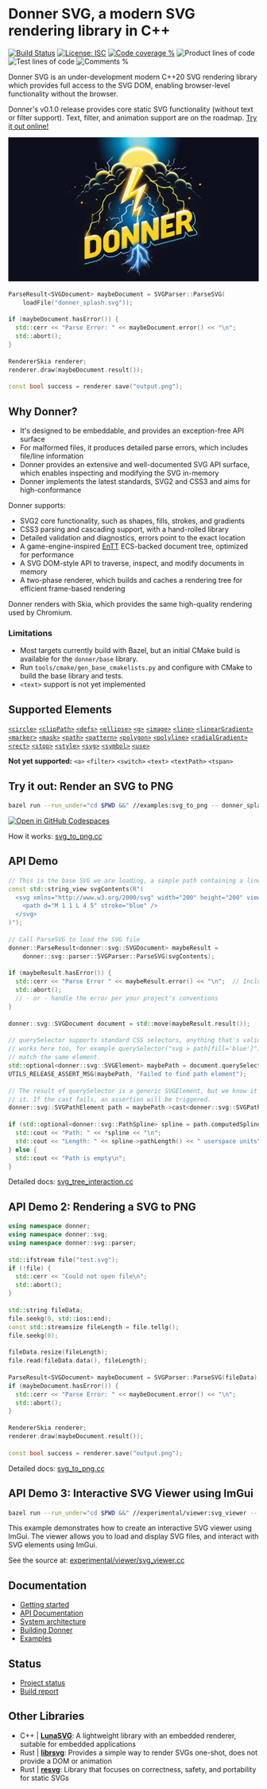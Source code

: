 # Donner SVG, a modern SVG rendering library in C++

[![Build Status](https://github.com/jwmcglynn/donner/actions/workflows/main.yml/badge.svg)](https://github.com/jwmcglynn/donner/actions/workflows/main.yml) [![License: ISC](https://img.shields.io/badge/License-ISC-blue.svg)](https://opensource.org/licenses/ISC) [![Code coverage %](https://codecov.io/gh/jwmcglynn/donner/branch/main/graph/badge.svg?token=Z3YJZNKGU0)](https://codecov.io/gh/jwmcglynn/donner) ![Product lines of code](https://gist.githubusercontent.com/jwmcglynn/91f7f490a72af9c06506c8176729d218/raw/loc.svg) ![Test lines of code](https://gist.githubusercontent.com/jwmcglynn/91f7f490a72af9c06506c8176729d218/raw/loc-tests.svg)
![Comments %](https://gist.githubusercontent.com/jwmcglynn/91f7f490a72af9c06506c8176729d218/raw/comments.svg)

Donner SVG is an under-development modern C++20 SVG rendering library which provides full access to the SVG DOM, enabling browser-level functionality without the browser.

Donner's v0.1.0 release provides core static SVG functionality (without text or filter support). Text, filter, and animation support are on the roadmap. [Try it out online!](https://jwmcglynn.github.io/donner-editor/)

![Donner splash image](donner_splash.svg)

```cpp
ParseResult<SVGDocument> maybeDocument = SVGParser::ParseSVG(
    loadFile("donner_splash.svg"));

if (maybeDocument.hasError()) {
  std::cerr << "Parse Error: " << maybeDocument.error() << "\n";
  std::abort();
}

RendererSkia renderer;
renderer.draw(maybeDocument.result());

const bool success = renderer.save("output.png");
```

## Why Donner?

- It's designed to be embeddable, and provides an exception-free API surface
- For malformed files, it produces detailed parse errors, which includes file/line information
- Donner provides an extensive and well-documented SVG API surface, which enables inspecting and modifying the SVG in-memory
- Donner implements the latest standards, SVG2 and CSS3 and aims for high-conformance

Donner supports:

- SVG2 core functionality, such as shapes, fills, strokes, and gradients
- CSS3 parsing and cascading support, with a hand-rolled library
- Detailed validation and diagnostics, errors point to the exact location
- A game-engine-inspired [EnTT](https://github.com/skypjack/entt) ECS-backed document tree, optimized for performance
- A SVG DOM-style API to traverse, inspect, and modify documents in memory
- A two-phase renderer, which builds and caches a rendering tree for efficient frame-based rendering

Donner renders with Skia, which provides the same high-quality rendering used by Chromium.

### Limitations

- Most targets currently build with Bazel, but an initial CMake build is available for the `donner/base` library.
- Run `tools/cmake/gen_base_cmakelists.py` and configure with CMake to build the base library and tests.
- `<text>` support is not yet implemented

## Supported Elements

[`<circle>`](https://jwmcglynn.github.io/donner/xml_circle.html) [`<clipPath>`](https://jwmcglynn.github.io/donner/xml_clipPath.html) [`<defs>`](https://jwmcglynn.github.io/donner/xml_defs.html) [`<ellipse>`](https://jwmcglynn.github.io/donner/xml_ellipse.html) [`<g>`](https://jwmcglynn.github.io/donner/xml_g.html) [`<image>`](https://jwmcglynn.github.io/donner/group__xml__image.html) [`<line>`](https://jwmcglynn.github.io/donner/xml_line.html) [`<linearGradient>`](https://jwmcglynn.github.io/donner/xml_linearGradient.html) [`<marker>`](https://jwmcglynn.github.io/donner/xml_marker.html) [`<mask>`](https://jwmcglynn.github.io/donner/xml_mask.html) [`<path>`](https://jwmcglynn.github.io/donner/xml_path.html) [`<pattern>`](https://jwmcglynn.github.io/donner/xml_pattern.html) [`<polygon>`](https://jwmcglynn.github.io/donner/xml_polygon.html) [`<polyline>`](https://jwmcglynn.github.io/donner/xml_polyline.html) [`<radialGradient>`](https://jwmcglynn.github.io/donner/xml_radialGradient.html) [`<rect>`](https://jwmcglynn.github.io/donner/xml_rect.html) [`<stop>`](https://jwmcglynn.github.io/donner/xml_stop.html) [`<style>`](https://jwmcglynn.github.io/donner/group__xml__style.html) [`<svg>`](https://jwmcglynn.github.io/donner/xml_svg.html) [`<symbol>`](https://jwmcglynn.github.io/donner/xml_symbol.html) [`<use>`](https://jwmcglynn.github.io/donner/xml_use.html)

**Not yet supported:** `<a>` `<filter>` `<switch>` `<text>` `<textPath>` `<tspan>`

## Try it out: Render an SVG to PNG

```sh
bazel run --run_under="cd $PWD &&" //examples:svg_to_png -- donner_splash.svg
```

[![Open in GitHub Codespaces](https://github.com/codespaces/badge.svg)](https://codespaces.new/jwmcglynn/donner)

How it works: [svg_to_png.cc](https://jwmcglynn.github.io/donner/svg_to_png_8cc-example.html)

## API Demo

```cpp
// This is the base SVG we are loading, a simple path containing a line
const std::string_view svgContents(R"(
  <svg xmlns="http://www.w3.org/2000/svg" width="200" height="200" viewBox="0 0 10 10">
    <path d="M 1 1 L 4 5" stroke="blue" />
  </svg>
)");

// Call ParseSVG to load the SVG file
donner::ParseResult<donner::svg::SVGDocument> maybeResult =
    donner::svg::parser::SVGParser::ParseSVG(svgContents);

if (maybeResult.hasError()) {
  std::cerr << "Parse Error " << maybeResult.error() << "\n";  // Includes line:column and reason
  std::abort();
  // - or - handle the error per your project's conventions
}

donner::svg::SVGDocument document = std::move(maybeResult.result());

// querySelector supports standard CSS selectors, anything that's valid when defining a CSS rule
// works here too, for example querySelector("svg > path[fill='blue']") is also valid and will
// match the same element.
std::optional<donner::svg::SVGElement> maybePath = document.querySelector("path");
UTILS_RELEASE_ASSERT_MSG(maybePath, "Failed to find path element");

// The result of querySelector is a generic SVGElement, but we know it's a path, so we can cast
// it. If the cast fails, an assertion will be triggered.
donner::svg::SVGPathElement path = maybePath->cast<donner::svg::SVGPathElement>();

if (std::optional<donner::svg::PathSpline> spline = path.computedSpline()) {
  std::cout << "Path: " << *spline << "\n";
  std::cout << "Length: " << spline->pathLength() << " userspace units\n";
} else {
  std::cout << "Path is empty\n";
}
```

Detailed docs: [svg_tree_interaction.cc](https://jwmcglynn.github.io/donner/svg_tree_interaction_8cc-example.html)

## API Demo 2: Rendering a SVG to PNG

```cpp
using namespace donner;
using namespace donner::svg;
using namespace donner::svg::parser;

std::ifstream file("test.svg");
if (!file) {
  std::cerr << "Could not open file\n";
  std::abort();
}

std::string fileData;
file.seekg(0, std::ios::end);
const std::streamsize fileLength = file.tellg();
file.seekg(0);

fileData.resize(fileLength);  
file.read(fileData.data(), fileLength);

ParseResult<SVGDocument> maybeDocument = SVGParser::ParseSVG(fileData);
if (maybeDocument.hasError()) {
  std::cerr << "Parse Error: " << maybeDocument.error() << "\n";
  std::abort();
}

RendererSkia renderer;
renderer.draw(maybeDocument.result());

const bool success = renderer.save("output.png");
```

Detailed docs: [svg_to_png.cc](https://jwmcglynn.github.io/donner/svg_to_png_8cc-example.html)

## API Demo 3: Interactive SVG Viewer using ImGui

```sh
bazel run --run_under="cd $PWD &&" //experimental/viewer:svg_viewer -- donner_icon.svg
```

This example demonstrates how to create an interactive SVG viewer using ImGui. The viewer allows you to load and display SVG files, and interact with SVG elements using ImGui.

See the source at: [experimental/viewer/svg_viewer.cc](./experimental/viewer/svg_viewer.cc)

## Documentation

- [Getting started](https://jwmcglynn.github.io/donner/GettingStarted.html)
- [API Documentation](https://jwmcglynn.github.io/donner/DonnerAPI.html)
- [System architecture](https://jwmcglynn.github.io/donner/SystemArchitecture.html)
- [Building Donner](https://jwmcglynn.github.io/donner/BuildingDonner.html)
- [Examples](https://jwmcglynn.github.io/donner/examples.html)

## Status

- [Project status](https://github.com/jwmcglynn/donner/issues/149)
- [Build report](docs/build_report.md)

## Other Libraries

- C++ | **[LunaSVG](https://github.com/sammycage/lunasvg)**: A lightweight library with an embedded renderer, suitable for embedded applications
- Rust | **[librsvg](https://gitlab.gnome.org/GNOME/librsvg)**: Provides a simple way to render SVGs one-shot, does not provide a DOM or animation
- Rust | **[resvg](https://github.com/RazrFalcon/resvg)**: Library that focuses on correctness, safety, and portability for static SVGs
